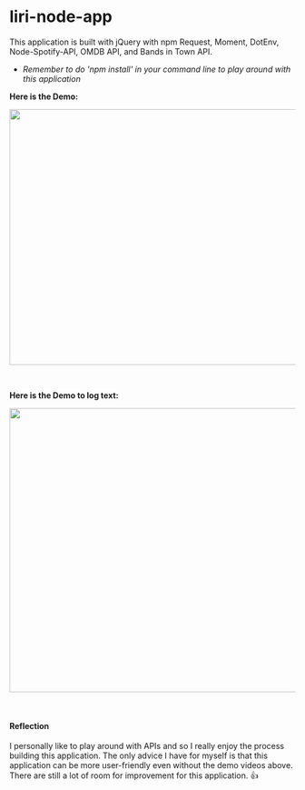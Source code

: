 # liri-node-app

This application is built with jQuery with npm Request, Moment, DotEnv, Node-Spotify-API, OMDB API, and Bands in Town API. 

* _Remember to do 'npm install' in your command line to play around with this application_

**Here is the Demo:**

<div align="center"><img src="https://github.com/ngl4/liri-node-app/blob/master/liri-node-app.gif" width="710" height="450"></div>

&nbsp;

**Here is the Demo to log text:** 

<div align="center"><img src="https://github.com/ngl4/liri-node-app/blob/master/log.gif" width="519" height="500"></div>

&nbsp;

#### Reflection
I personally like to play around with APIs and so I really enjoy the process building this application. The only advice I have for myself is that this application can be more user-friendly even without the demo videos above. There are still a lot of room for improvement for this application. :+1:


